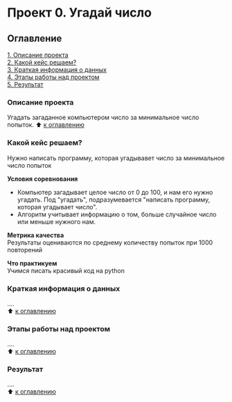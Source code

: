 # Проект 0. Угадай число

## Оглавление
[1. Описание проекта](https://github.com/Faardel/Akasha/tree/main/project_0/README.md#Описание-проекта)\
[2. Какой кейс решаем?](https://github.com/Faardel/Akasha/tree/main/project_0/README.md#Какой-кейс-решаем)\
[3. Краткая информация о данных](https://github.com/Faardel/Akasha/tree/main/project_0/README.md#Краткая-информация-о-данных)\
[4. Этапы работы над проектом](https://github.com/Faardel/Akasha/tree/main/project_0/README.md#Этапы-работы-над-проектом)\
[5. Результат](https://github.com/Faardel/Akasha/tree/main/project_0/README.md#Результат)

### Описание проекта
Угадать загаданное компьютером число за минимальное число попыток.
:arrow_up: [к оглавлению](https://github.com/Faardel/Akasha/tree/main/project_0/README.md#Оглавление)


### Какой кейс решаем?
Нужно написать программу, которая угадывавет число за минимальное число попыток

**Условия соревнования**
- Компьютер загадывает целое число от 0 до 100, и нам его нужно угадать. Под "угадать", подразумевается "написать программу, которая угадывает число".
- Алгоритм учитывает информацию о том, больше случайное число или меньше нужного нам.

**Метрика качества**\
Результаты оцениваются по среднему количеству попыток при 1000 повторений

**Что практикуем**\
Учимся писать красивый код на python

### Краткая информация о данных
....\
:arrow_up: [к оглавлению](https://github.com/Faardel/Akasha/tree/main/project_0/README.md#Оглавление)

### Этапы работы над проектом
....\
:arrow_up: [к оглавлению](https://github.com/Faardel/Akasha/tree/main/project_0/README.md#Оглавление)

### Результат
....\
:arrow_up: [к оглавлению](https://github.com/Faardel/Akasha/tree/main/project_0/README.md#Оглавление)